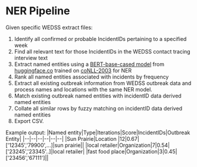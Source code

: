 # NER Pipeline

Given specific WEDSS extract files:
1. Identify all confirmed or probable IncidentIDs pertaining to a specified week
2. Find all relevant text for those IncidentIDs in the WEDSS contact tracing interview text
3. Extract named entities using a [BERT-base-cased model](https://huggingface.co/dslim/bert-base-NER) from [huggingface.co](https://huggingface.co/) trained on [coNLL-2003](https://www.aclweb.org/anthology/W03-0419.pdf) for NER
4. Rank all named entities associated with incidents by frequency
5. Extract all existing outbreak information from WEDSS outbreak data and process names and locations with the same NER model.
6. Match existing outbreak named entities with incidentID data derived named entities
7. Collate all similar rows by fuzzy matching on incidentID data derived named entities
8. Export CSV.

Example output:
|Named entity|Type|Iterations|Score|IncidentIDs|Outbreak Entity|
|--|--|--|--|--|--|
|Sun Prairie|Location |12|0.67|['12345','79900',...]|sun prairie||
|local retailer|Organization|7|0.54|['23245','23345'..]|local retailer|
|fast food place|Organization|3|0.45|['23456','67111']||

